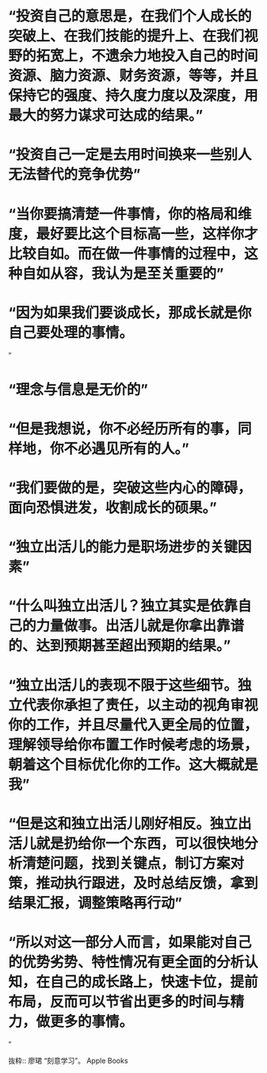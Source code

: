 # “投资自己的意思是，在我们个人成长的突破上、在我们技能的提升上、在我们视野的拓宽上，不遗余力地投入自己的时间资源、脑力资源、财务资源，等等，并且保持它的强度、持久度力度以及深度，用最大的努力谋求可达成的结果。”

# “投资自己一定是去用时间换来一些别人无法替代的竞争优势”

# “当你要搞清楚一件事情，你的格局和维度，最好要比这个目标高一些，这样你才比较自如。而在做一件事情的过程中，这种自如从容，我认为是至关重要的”

# “因为如果我们要谈成长，那成长就是你自己要处理的事情。

”

# “理念与信息是无价的”

# “但是我想说，你不必经历所有的事，同样地，你不必遇见所有的人。”

# “我们要做的是，突破这些内心的障碍，面向恐惧进发，收割成长的硕果。”

# “独立出活儿的能力是职场进步的关键因素”

# “什么叫独立出活儿？独立其实是依靠自己的力量做事。出活儿就是你拿出靠谱的、达到预期甚至超出预期的结果。”

# “独立出活儿的表现不限于这些细节。独立代表你承担了责任，以主动的视角审视你的工作，并且尽量代入更全局的位置，理解领导给你布置工作时候考虑的场景，朝着这个目标优化你的工作。这大概就是我”

# “但是这和独立出活儿刚好相反。独立出活儿就是扔给你一个东西，可以很快地分析清楚问题，找到关键点，制订方案对策，推动执行跟进，及时总结反馈，拿到结果汇报，调整策略再行动”

# “所以对这一部分人而言，如果能对自己的优势劣势、特性情况有更全面的分析认知，在自己的成长路上，快速卡位，提前布局，反而可以节省出更多的时间与精力，做更多的事情。

”

抜粋:: 廖珺  “刻意学习”。 Apple Books  
